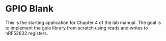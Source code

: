 GPIO Blank
=====

This is the starting application for Chapter 4 of the lab manual. The
goal is to implement the gpio library from scratch using reads and writes
to nRF52832 registers.
